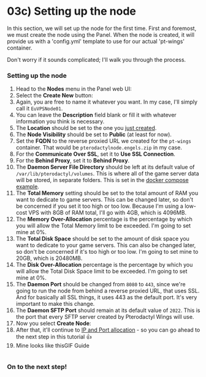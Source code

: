 # 03c) Setting up the node

In this section, we will set up the node for the first time. First and foremost, we must create the node using the Panel. When the node is created, it will provide us with a 'config.yml' template to use for our actual 'pt-wings' container.

Don't worry if it sounds complicated; I'll walk you through the process.

### Setting up the node

1. Head to the **Nodes** menu in the Panel web UI: <img src="https://i.imgur.com/DA0eD2x.png" alt="" data-size="line">
2. Select the **Create New** button: <img src="https://i.imgur.com/NVqOvgO.png" alt="" data-size="line">
3. Again, you are free to name it whatever you want. In my case, I'll simply call it `EuVPSNode01`.
4. You can leave the **Description** field blank or fill it with whatever information you think is necessary.
5. The **Location** should be set to the one you [just created](03b-setting-up-a-location.md).
6. The **Node Visibility** should be set to **Public** (at least for now).
7. Set the **FQDN** to the reverse proxied URL we created for the `pt-wings` container. That would be `pterodactylnode.engels.zip` in my case.
8. For the **Communicate Over SSL**, set it to **Use SSL Connection**.
9. For the **Behind Proxy**, set it to **Behind Proxy**.
10. The **Daemon Server File Directory** should be left at its default value of `/var/lib/pterodactyl/volumes`. This is where all of the game server data will be stored, in separate folders. This is set in the [docker compose example](../01-installing-pterodactyl/01a-the-docker-compose-example.md).
11. The **Total Memory** setting should be set to the total amount of RAM you want to dedicate to game servers. This can be changed later, so don't be concerned if you set it too high or too low. Because I'm using a low-cost VPS with 8GB of RAM total, I'll go with 4GB, which is 4096MB.
12. The **Memory Over-Allocation** percentage is the percentage by which you will allow the Total Memory limit to be exceeded. I'm going to set mine at 0%.
13. The **Total Disk Space** should be set to the amount of disk space you want to dedicate to your game servers. This can also be changed later, so don't be concerned if it's too high or too low. I'm going to set mine to 20GB, which is 20480MB.
14. The **Disk Over-Allocation** percentage is the percentage by which you will allow the Total Disk Space limit to be exceeded. I'm going to set mine at 0%.
15. The **Daemon Port** should be changed from `8080` to `443`, since we're going to run the node from behind a reverse proxied URL, that uses SSL. And for basically all SSL things, it uses 443 as the default port. It's very important to make this change.
16. The **Daemon SFTP Port** should remain at its default value of `2022`. This is the port that every SFTP server created by Pterodactyl Wings will use.
17. Now you select **Create Node**: <img src="https://i.imgur.com/WfdMcBv.png" alt="" data-size="line">
18. After that, it'll continue to [IP and Port allocation](03d-ip-and-port-allocation.md) - so you can go ahead to the next step in this tutorial :thumbsup:
19. Mine looks like thisGIF Guide

<figure><img src="https://i.imgur.com/yWNvEDk.gif" alt=""><figcaption></figcaption></figure>

### On to the next step!
